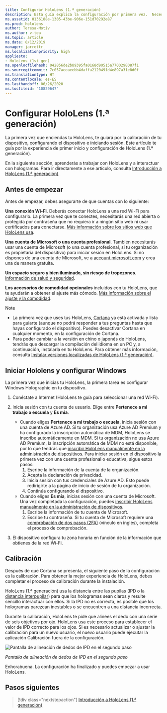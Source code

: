 ```yaml
---
title: Configurar HoloLens (1.ª generación)
description: Esta guía explica la configuración por primera vez.  Necesitarás una red Wi-Fi y una cuenta de Microsoft (MSA) o de Azure Active Directory (Azure AD).
ms.assetid: 0136188e-1305-43be-906e-151d70292e87
ms.prod: hololens
author: Teresa-Motiv
ms.author: v-tea
ms.topic: article
ms.date: 8/12/2019
manager: jarrettr
ms.localizationpriority: high
appliesto:
- HoloLens (1st gen)
ms.openlocfilehash: 042856de2b89395fa0168d90515a7700298087f1
ms.sourcegitcommit: 7c057aeeaeebb4daffa2120491d4e897a31e8d0f
ms.translationtype: HT
ms.contentlocale: es-ES
ms.lasthandoff: 06/26/2020
ms.locfileid: "10829647"
---
```

# Configurar HoloLens (1.ª generación)

La primera vez que enciendas tu HoloLens, te guiará por la calibración de tu dispositivo, configurando el dispositivo e iniciando sesión.  Este artículo te guía por la experiencia de primer inicio y configuración de HoloLens (1.ª generación).

En la siguiente sección, aprenderás a trabajar con HoloLens y a interactuar con hologramas. Para ir directamente a ese artículo, consulta [Introducción a HoloLens (1.ª generación)](hololens1-basic-usage.md).

## Antes de empezar

Antes de empezar, debes asegurarte de que cuentas con lo siguiente:

**Una conexión Wi-Fi**. Deberás conectar HoloLens a una red Wi-Fi para configurarlo. La primera vez que te conectes, necesitarás una red abierta o protegida por contraseña que no requiera ir a ningún sitio web ni usar certificados para conectarse. [Más información sobre los sitios web que HoloLens usa](hololens-offline.md).

**Una cuenta de Microsoft o una cuenta profesional**. También necesitarás usar una cuenta de Microsoft (o una cuenta profesional, si tu organización es propietaria del dispositivo) para iniciar sesión en HoloLens. Si no dispones de una cuenta de Microsoft, ve a [account.microsoft.com](https://account.microsoft.com) y crea una de manera gratuita.

**Un espacio seguro y bien iluminado, sin riesgo de tropezones**. [Información de salud y seguridad](https://go.microsoft.com/fwlink/p/?LinkId=746661).

**Los accesorios de comodidad opcionales** incluidos con tu HoloLens, que te ayudarán a obtener el ajuste más cómodo. [Más información sobre el ajuste y la comodidad](https://support.microsoft.com/help/12632/hololens-fit-your-hololens).

> [!NOTE]
>  
> - La primera vez que uses tus HoloLens, [Cortana](hololens-cortana.md) ya está activada y lista para guiarte (aunque no podrá responder a tus preguntas hasta que hayas configurado el dispositivo). Puedes desactivar Cortana en cualquier momento, en la configuración de Cortana.
> - Para poder cambiar a la versión en chino o japonés de HoloLens, tendrás que descargar la compilación del idioma en un PC y, a continuación, instalarla en tu HoloLens. Para obtener más información, consulta [Instalar versiones localizadas de HoloLens (1.ª generación)](hololens1-install-localized.md).

## Iniciar Hololens y configurar Windows

La primera vez que inicias tu HoloLens, la primera tarea es configurar Windows Holographic en tu dispositivo.

1. Conéctate a Internet (HoloLens te guía para seleccionar una red Wi-Fi).

1. Inicia sesión con tu cuenta de usuario. Elige entre **Pertenece a mi trabajo o escuela** y **Es mía**.
    - Cuando eliges **Pertenece a mi trabajo o escuela**, inicia sesión con una cuenta de Azure AD. Si tu organización usa Azure AD Premium y ha configurado la inscripción automática de MDM, HoloLens se inscribe automáticamente en MDM. Si tu organización no usa Azure AD Premium, la inscripción automática de MDM no está disponible, por lo que tendrás que [inscribir HoloLens manualmente en la administración de dispositivos](hololens-enroll-mdm.md#enroll-through-settings-app). Para iniciar sesión en el dispositivo la primera vez con una cuenta profesional o educativa, sigue estos pasos:
        1. Escribe la información de la cuenta de la organización.
        1. Acepta la declaración de privacidad.
        1. Inicia sesión con tus credenciales de Azure AD. Esto puede redirigirte a la página de inicio de sesión de tu organización.
        1. Continúa configurando el dispositivo.
    - Cuando eliges **Es mía**, inicias sesión con una cuenta de Microsoft. Una vez completada la configuración, puedes [inscribir HoloLens manualmente en la administración de dispositivos](hololens-enroll-mdm.md#enroll-through-settings-app).
        1. Escribe la información de tu cuenta de Microsoft.
        1. Escribe tu contraseña. Si tu cuenta de Microsoft requiere una [comprobación de dos pasos (2FA)](https://blogs.technet.microsoft.com/microsoft_blog/2013/04/17/microsoft-account-gets-more-secure/) (vínculo en inglés), completa el proceso de comprobación.

1. El dispositivo configura tu zona horaria en función de la información que obtienes de la red Wi-Fi.

## Calibración

Después de que Cortana se presenta, el siguiente paso de la configuración es la calibración. Para obtener la mejor experiencia de HoloLens, debes completar el proceso de calibración durante la instalación.

HoloLens (1.ª generación) usa la distancia entre las pupilas (IPD o la [distancia interpupilar](https://en.wikipedia.org/wiki/Interpupillary_distance)) para que los hologramas sean claros y resulte sencillo interactuar con ellos. Si la IPD no es correcta, es posible que los hologramas parezcan inestables o se encuentren a una distancia incorrecta.

Durante la calibración, HoloLens te pide que alinees el dedo con una serie de seis objetivos por ojo. HoloLens usa este proceso para establecer el valor de IPD correcto para los ojos. Si es necesario actualizar o ajustar la calibración para un nuevo usuario, el nuevo usuario puede ejecutar la aplicación Calibración fuera de la configuración.

![Pantalla de alineación de dedos de IPD en el segundo paso](./images/ipd-finger-alignment-300px.jpg)

*Pantalla de alineación de dedos de IPD en el segundo paso*

Enhorabuena. La configuración ha finalizado y puedes empezar a usar HoloLens.

## Pasos siguientes

> [!div class="nextstepaction"]
> [Introducción a HoloLens (1.ª generación)](hololens1-basic-usage.md)

